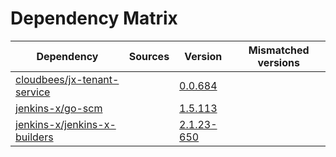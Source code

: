 # Dependency Matrix

Dependency | Sources | Version | Mismatched versions
---------- | ------- | ------- | -------------------
[cloudbees/jx-tenant-service](https://github.com/cloudbees/jx-tenant-service) |  | [0.0.684](https://github.com/cloudbees/jx-tenant-service/releases/tag/v0.0.684) | 
[jenkins-x/go-scm](https://github.com/jenkins-x/go-scm) |  | [1.5.113]() | 
[jenkins-x/jenkins-x-builders](https://github.com/jenkins-x/jenkins-x-builders) |  | [2.1.23-650]() | 

